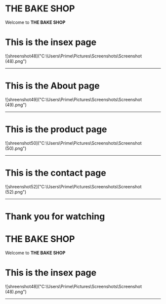 # THE BAKE SHOP
Welcome to **THE BAKE SHOP**
# This is the insex page
![shreenshot48]("C:\Users\Prime\Pictures\Screenshots\Screenshot (48).png")
<hr>

# This is the About page
![shreenshot49]("C:\Users\Prime\Pictures\Screenshots\Screenshot (49).png")
<hr>

# This is the product page
![shreenshot50]("C:\Users\Prime\Pictures\Screenshots\Screenshot (50).png")
<hr>

# This is the contact page
![shreenshot52]("C:\Users\Prime\Pictures\Screenshots\Screenshot (52).png")

<hr>

# Thank you for watching

# THE BAKE SHOP
Welcome to **THE BAKE SHOP**
# This is the insex page
![shreenshot48]("C:\Users\Prime\Pictures\Screenshots\Screenshot (48).png")
<hr>
